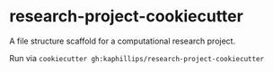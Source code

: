# research-project-cookiecutter
A file structure scaffold for a computational research project.

Run via `cookiecutter gh:kaphillips/research-project-cookiecutter`
